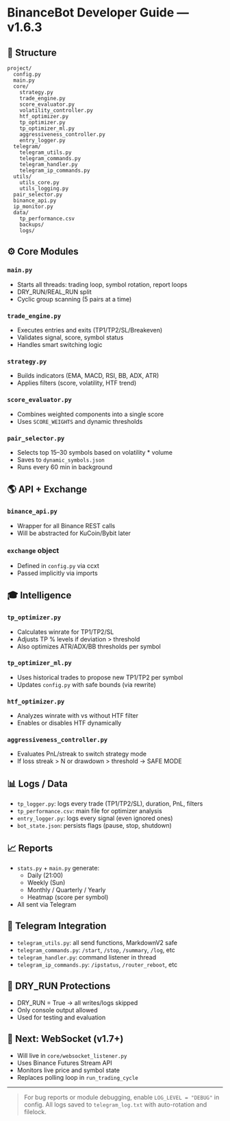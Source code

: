 # BinanceBot Developer Guide — v1.6.3

## 📁 Structure

```
project/
  config.py
  main.py
  core/
    strategy.py
    trade_engine.py
    score_evaluator.py
    volatility_controller.py
    htf_optimizer.py
    tp_optimizer.py
    tp_optimizer_ml.py
    aggressiveness_controller.py
    entry_logger.py
  telegram/
    telegram_utils.py
    telegram_commands.py
    telegram_handler.py
    telegram_ip_commands.py
  utils/
    utils_core.py
    utils_logging.py
  pair_selector.py
  binance_api.py
  ip_monitor.py
  data/
    tp_performance.csv
    backups/
    logs/
```

## ⚙️ Core Modules

### `main.py`

- Starts all threads: trading loop, symbol rotation, report loops
- DRY_RUN/REAL_RUN split
- Cyclic group scanning (5 pairs at a time)

### `trade_engine.py`

- Executes entries and exits (TP1/TP2/SL/Breakeven)
- Validates signal, score, symbol status
- Handles smart switching logic

### `strategy.py`

- Builds indicators (EMA, MACD, RSI, BB, ADX, ATR)
- Applies filters (score, volatility, HTF trend)

### `score_evaluator.py`

- Combines weighted components into a single score
- Uses `SCORE_WEIGHTS` and dynamic thresholds

### `pair_selector.py`

- Selects top 15–30 symbols based on volatility \* volume
- Saves to `dynamic_symbols.json`
- Runs every 60 min in background

## 🌎 API + Exchange

### `binance_api.py`

- Wrapper for all Binance REST calls
- Will be abstracted for KuCoin/Bybit later

### `exchange` object

- Defined in `config.py` via ccxt
- Passed implicitly via imports

## 🎓 Intelligence

### `tp_optimizer.py`

- Calculates winrate for TP1/TP2/SL
- Adjusts TP % levels if deviation > threshold
- Also optimizes ATR/ADX/BB thresholds per symbol

### `tp_optimizer_ml.py`

- Uses historical trades to propose new TP1/TP2 per symbol
- Updates `config.py` with safe bounds (via rewrite)

### `htf_optimizer.py`

- Analyzes winrate with vs without HTF filter
- Enables or disables HTF dynamically

### `aggressiveness_controller.py`

- Evaluates PnL/streak to switch strategy mode
- If loss streak > N or drawdown > threshold → SAFE MODE

## 📊 Logs / Data

- `tp_logger.py`: logs every trade (TP1/TP2/SL), duration, PnL, filters
- `tp_performance.csv`: main file for optimizer analysis
- `entry_logger.py`: logs every signal (even ignored ones)
- `bot_state.json`: persists flags (pause, stop, shutdown)

## 📈 Reports

- `stats.py` + `main.py` generate:
  - Daily (21:00)
  - Weekly (Sun)
  - Monthly / Quarterly / Yearly
  - Heatmap (score per symbol)
- All sent via Telegram

## 📢 Telegram Integration

- `telegram_utils.py`: all send functions, MarkdownV2 safe
- `telegram_commands.py`: `/start`, `/stop`, `/summary`, `/log`, etc
- `telegram_handler.py`: command listener in thread
- `telegram_ip_commands.py`: `/ipstatus`, `/router_reboot`, etc

## 🚫 DRY_RUN Protections

- DRY_RUN = True → all writes/logs skipped
- Only console output allowed
- Used for testing and evaluation

## 🚀 Next: WebSocket (v1.7+)

- Will live in `core/websocket_listener.py`
- Uses Binance Futures Stream API
- Monitors live price and symbol state
- Replaces polling loop in `run_trading_cycle`

---

> For bug reports or module debugging, enable `LOG_LEVEL = "DEBUG"` in config.
> All logs saved to `telegram_log.txt` with auto-rotation and filelock.
